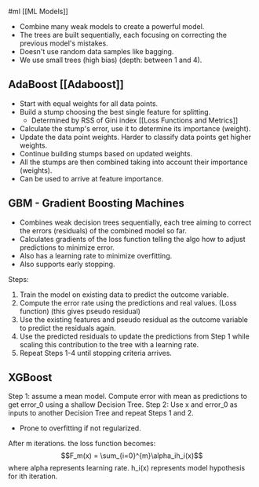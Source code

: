 #ml [[ML Models]]

* Combine many weak models to create a powerful model.
* The trees are built sequentially, each focusing on correcting the previous model's mistakes.
* Doesn't use random data samples like bagging.
* We use small trees (high bias) (depth: between 1 and 4). 



## AdaBoost [[Adaboost]]

* Start with equal weights for all data points.
* Build a stump choosing the best single feature for splitting.
	* Determined by RSS of Gini index [[Loss Functions and Metrics]]
* Calculate the stump's error, use it to determine its importance (weight).
* Update the data point weights. Harder to classify data points get higher weights.
* Continue building stumps based on updated weights.
* All the stumps are then combined taking into account their importance (weights).
* Can be used to arrive at feature importance.



## GBM - Gradient Boosting Machines

* Combines weak decision trees sequentially, each tree aiming to correct the errors (residuals) of the combined model so far.
* Calculates gradients of the loss function telling the algo how to adjust predictions to minimize error.
* Also has a learning rate to minimize overfitting.
* Also supports early stopping.


Steps:
1. Train the model on existing data to predict the outcome variable.
2. Compute the error rate using the predictions and real values. (Loss function) (this gives pseudo residual)
3. Use the existing features and pseudo residual as the outcome variable to predict the residuals again.
4. Use the predicted residuals to update the predictions from Step 1 while scaling this contribution to the tree with a learning rate.
5. Repeat Steps 1-4 until stopping criteria arrives.


## XGBoost

Step 1: assume a mean model. Compute error with mean as predictions to get error_0 using a shallow Decision Tree.
Step 2: Use x and error_0 as inputs to another Decision Tree and repeat Steps 1 and 2.

* Prone to overfitting if not regularized.

After m iterations. the loss function becomes:
$$F_m(x) = \sum_{i=0}^{m}\alpha_ih_i(x)$$
where alpha represents learning rate.
h_i(x) represents model hypothesis for ith iteration.

